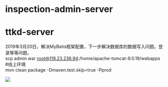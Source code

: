 # inspection-admin-server
# ttkd-server</br>
2019年3月20日，解决MyBatis框架配置，下一步解决数据库的数据写入问题。登录等等问题。</br>
scp admin.war root@119.23.236.94:/home/apache-tomcat-9.0.19/webapps</br>
#线上环境</br>
mvn clean package -Dmaven.test.skip=true -Pprod</br>

<a href="https://996.icu"><img src="https://img.shields.io/badge/link-996.icu-red.svg"></a>
